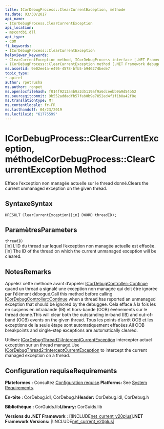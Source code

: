 ```yaml
---
title: ICorDebugProcess::ClearCurrentException, méthode
ms.date: 03/30/2017
api_name:
- ICorDebugProcess.ClearCurrentException
api_location:
- mscordbi.dll
api_type:
- COM
f1_keywords:
- ICorDebugProcess::ClearCurrentException
helpviewer_keywords:
- ClearCurrentException method, ICorDebugProcess interface [.NET Framework debugging]
- ICorDebugProcess::ClearCurrentException method [.NET Framework debugging]
ms.assetid: 9e02ee1a-e495-4578-bfb5-b946274bede7
topic_type:
- apiref
author: rpetrusha
ms.author: ronpet
ms.openlocfilehash: f014f9213a4b9a2d5119af9a6dceebb9a9d54b52
ms.sourcegitcommit: 9b552addadfb57fab0b9e7852ed4f1f1b8a42f8e
ms.translationtype: MT
ms.contentlocale: fr-FR
ms.lasthandoff: 04/23/2019
ms.locfileid: "61775599"
---
```

# <a name="icordebugprocessclearcurrentexception-method"></a><span data-ttu-id="75456-102">ICorDebugProcess::ClearCurrentException, méthode</span><span class="sxs-lookup"><span data-stu-id="75456-102">ICorDebugProcess::ClearCurrentException Method</span></span>
<span data-ttu-id="75456-103">Efface l’exception non managée actuelle sur le thread donné.</span><span class="sxs-lookup"><span data-stu-id="75456-103">Clears the current unmanaged exception on the given thread.</span></span>  
  
## <a name="syntax"></a><span data-ttu-id="75456-104">Syntaxe</span><span class="sxs-lookup"><span data-stu-id="75456-104">Syntax</span></span>  
  
```  
HRESULT ClearCurrentException([in] DWORD threadID);  
```  
  
## <a name="parameters"></a><span data-ttu-id="75456-105">Paramètres</span><span class="sxs-lookup"><span data-stu-id="75456-105">Parameters</span></span>  
 `threadID`  
 <span data-ttu-id="75456-106">[in] L’ID du thread sur lequel l’exception non managée actuelle est effacée.</span><span class="sxs-lookup"><span data-stu-id="75456-106">[in] The ID of the thread on which the current unmanaged exception will be cleared.</span></span>  
  
## <a name="remarks"></a><span data-ttu-id="75456-107">Notes</span><span class="sxs-lookup"><span data-stu-id="75456-107">Remarks</span></span>  
 <span data-ttu-id="75456-108">Appelez cette méthode avant d’appeler [ICorDebugController::Continue](../../../../docs/framework/unmanaged-api/debugging/icordebugcontroller-continue-method.md) quand un thread a signalé une exception non managée qui doit être ignorée par l’élément débogué.</span><span class="sxs-lookup"><span data-stu-id="75456-108">Call this method before calling [ICorDebugController::Continue](../../../../docs/framework/unmanaged-api/debugging/icordebugcontroller-continue-method.md) when a thread has reported an unmanaged exception that should be ignored by the debuggee.</span></span> <span data-ttu-id="75456-109">Cela efface à la fois les en suspens en intrabande (IB) et hors-bande (OOB) événements sur le thread donné.</span><span class="sxs-lookup"><span data-stu-id="75456-109">This will clear both the outstanding in-band (IB) and out-of-band (OOB) events on the given thread.</span></span> <span data-ttu-id="75456-110">Tous les points d’arrêt OOB et les exceptions de la seule étape sont automatiquement effacées.</span><span class="sxs-lookup"><span data-stu-id="75456-110">All OOB breakpoints and single-step exceptions are automatically cleared.</span></span>  
  
 <span data-ttu-id="75456-111">Utilisez [ICorDebugThread2::InterceptCurrentException](../../../../docs/framework/unmanaged-api/debugging/icordebugthread2-interceptcurrentexception-method.md) intercepter actuel exception sur un thread managé.</span><span class="sxs-lookup"><span data-stu-id="75456-111">Use [ICorDebugThread2::InterceptCurrentException](../../../../docs/framework/unmanaged-api/debugging/icordebugthread2-interceptcurrentexception-method.md) to intercept the current managed exception on a thread.</span></span>  
  
## <a name="requirements"></a><span data-ttu-id="75456-112">Configuration requise</span><span class="sxs-lookup"><span data-stu-id="75456-112">Requirements</span></span>  
 <span data-ttu-id="75456-113">**Plateformes :** Consultez [Configuration requise](../../../../docs/framework/get-started/system-requirements.md).</span><span class="sxs-lookup"><span data-stu-id="75456-113">**Platforms:** See [System Requirements](../../../../docs/framework/get-started/system-requirements.md).</span></span>  
  
 <span data-ttu-id="75456-114">**En-tête :** CorDebug.idl, CorDebug.h</span><span class="sxs-lookup"><span data-stu-id="75456-114">**Header:** CorDebug.idl, CorDebug.h</span></span>  
  
 <span data-ttu-id="75456-115">**Bibliothèque :** CorGuids.lib</span><span class="sxs-lookup"><span data-stu-id="75456-115">**Library:** CorGuids.lib</span></span>  
  
 <span data-ttu-id="75456-116">**Versions du .NET Framework :** [!INCLUDE[net_current_v20plus](../../../../includes/net-current-v20plus-md.md)]</span><span class="sxs-lookup"><span data-stu-id="75456-116">**.NET Framework Versions:** [!INCLUDE[net_current_v20plus](../../../../includes/net-current-v20plus-md.md)]</span></span>
